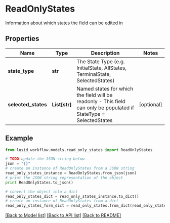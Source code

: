 # ReadOnlyStates

Information about which states the field can be edited in

## Properties
Name | Type | Description | Notes
------------ | ------------- | ------------- | -------------
**state_type** | **str** | The State Type (e.g. InitialState, AllStates, TerminalState, SelectedStates) | 
**selected_states** | **List[str]** | Named states for which the field will be readonly - This field can only be populated if StateType &#x3D; SelectedStates | [optional] 

## Example

```python
from lusid_workflow.models.read_only_states import ReadOnlyStates

# TODO update the JSON string below
json = "{}"
# create an instance of ReadOnlyStates from a JSON string
read_only_states_instance = ReadOnlyStates.from_json(json)
# print the JSON string representation of the object
print ReadOnlyStates.to_json()

# convert the object into a dict
read_only_states_dict = read_only_states_instance.to_dict()
# create an instance of ReadOnlyStates from a dict
read_only_states_form_dict = read_only_states.from_dict(read_only_states_dict)
```
[[Back to Model list]](../README.md#documentation-for-models) [[Back to API list]](../README.md#documentation-for-api-endpoints) [[Back to README]](../README.md)


